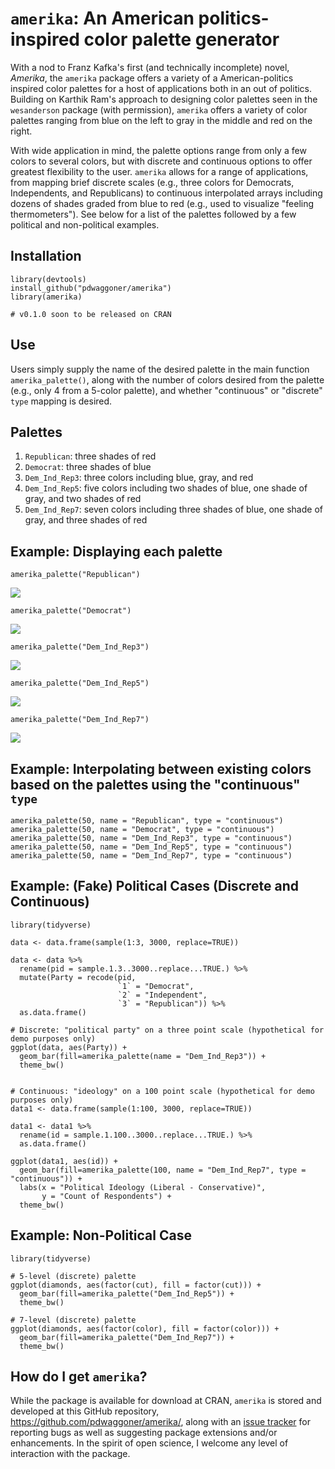 # `amerika`: An American politics-inspired color palette generator

With a nod to Franz Kafka's first (and technically incomplete) novel, _Amerika_, the `amerika` package offers a variety of a American-politics inspired color palettes for a host of applications both in an out of politics. Building on Karthik Ram's approach to designing color palettes seen in the `wesanderson` package (with permission), `amerika` offers a variety of color palettes ranging from blue on the left to gray in the middle and red on the right. 

With wide application in mind, the palette options range from only a few colors to several colors, but with discrete and continuous options to offer greatest flexibility to the user. `amerika` allows for a range of applications, from mapping brief discrete scales (e.g., three colors for Democrats, Independents, and Republicans) to continuous interpolated arrays including dozens of shades graded from blue to red (e.g., used to visualize "feeling thermometers"). See below for a list of the palettes followed by a few political and non-political examples.

## Installation

```{r }
library(devtools)
install_github("pdwaggoner/amerika")
library(amerika)

# v0.1.0 soon to be released on CRAN
```

## Use

Users simply supply the name of the desired palette in the main function `amerika_palette()`, along with the number of colors desired from the palette (e.g., only 4 from a 5-color palette), and whether "continuous" or "discrete" `type` mapping is desired. 

## Palettes 

1. `Republican`: three shades of red
2. `Democrat`: three shades of blue
3. `Dem_Ind_Rep3`: three colors including blue, gray, and red
4. `Dem_Ind_Rep5`: five colors including two shades of blue, one shade of gray, and two shades of red
5. `Dem_Ind_Rep7`: seven colors including three shades of blue, one shade of gray, and three shades of red

## Example: Displaying each palette

```{r }
amerika_palette("Republican")
```
![](https://github.com/pdwaggoner/amerika/rep.png)


```{r }
amerika_palette("Democrat")
```
![](figure/dem.png)


```{r }
amerika_palette("Dem_Ind_Rep3")
```
![](figure/dir3.png)


```{r }
amerika_palette("Dem_Ind_Rep5")
```
![](figure/dir5.png)


```{r }
amerika_palette("Dem_Ind_Rep7")
```
![](figure/dir7.png)


## Example: Interpolating between existing colors based on the palettes using the "continuous" `type`

```{r }
amerika_palette(50, name = "Republican", type = "continuous")
amerika_palette(50, name = "Democrat", type = "continuous")
amerika_palette(50, name = "Dem_Ind_Rep3", type = "continuous")
amerika_palette(50, name = "Dem_Ind_Rep5", type = "continuous")
amerika_palette(50, name = "Dem_Ind_Rep7", type = "continuous")
```

## Example: (Fake) Political Cases (Discrete and Continuous)

```{r }
library(tidyverse)

data <- data.frame(sample(1:3, 3000, replace=TRUE))

data <- data %>%
  rename(pid = sample.1.3..3000..replace...TRUE.) %>%
  mutate(Party = recode(pid,
                        `1` = "Democrat",
                        `2` = "Independent",
                        `3` = "Republican")) %>%
  as.data.frame()

# Discrete: "political party" on a three point scale (hypothetical for demo purposes only)
ggplot(data, aes(Party)) +
  geom_bar(fill=amerika_palette(name = "Dem_Ind_Rep3")) + 
  theme_bw()


# Continuous: "ideology" on a 100 point scale (hypothetical for demo purposes only)
data1 <- data.frame(sample(1:100, 3000, replace=TRUE))

data1 <- data1 %>%
  rename(id = sample.1.100..3000..replace...TRUE.) %>%
  as.data.frame()

ggplot(data1, aes(id)) +
  geom_bar(fill=amerika_palette(100, name = "Dem_Ind_Rep7", type = "continuous")) +
  labs(x = "Political Ideology (Liberal - Conservative)",
       y = "Count of Respondents") +
  theme_bw()
```

## Example: Non-Political Case

```{r }
library(tidyverse)

# 5-level (discrete) palette
ggplot(diamonds, aes(factor(cut), fill = factor(cut))) +
  geom_bar(fill=amerika_palette("Dem_Ind_Rep5")) + 
  theme_bw()

# 7-level (discrete) palette
ggplot(diamonds, aes(factor(color), fill = factor(color))) +
  geom_bar(fill=amerika_palette("Dem_Ind_Rep7")) + 
  theme_bw()
```

## How do I get `amerika`? 

While the package is available for download at CRAN, `amerika` is stored and developed at this GitHub repository, <https://github.com/pdwaggoner/amerika/>, along with an [issue tracker](https://github.com/pdwaggoner/amerika/issues/) for reporting bugs as well as suggesting package extensions and/or enhancements. In the spirit of open science, I welcome any level of interaction with the package.

